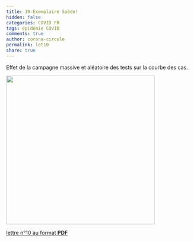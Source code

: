 ```yaml
---
title: 10-Exemplaire Suède! 
hidden: false
categories: COVID FR
tags: épidémie COVID 
comments: true
author: corona-circule
permalink: let10
share: true
---
```


<link rel="stylesheet" href="../assets/css/style.css">

Effet de la campagne massive et aléatoire des tests sur la courbe des cas.<br/>


<img src='/lettres/images/img-10.png' width='400px'/>

[lettre n°10 au format __PDF__](/lettres/resources/pdf/lettre-10.pdf)
